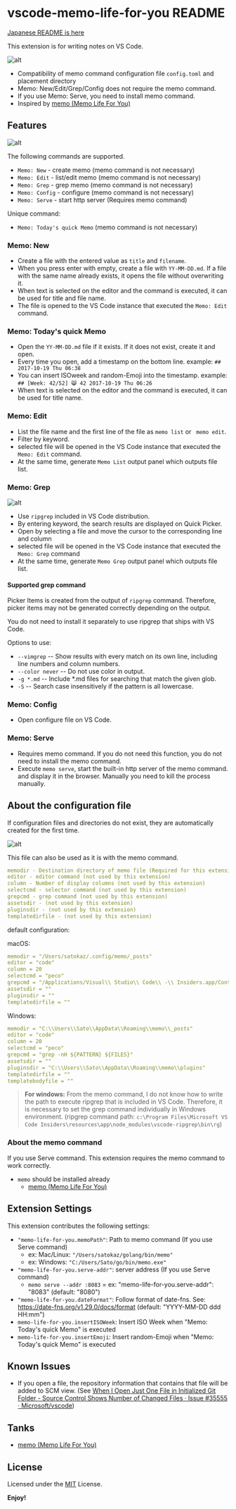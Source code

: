 # vscode-memo-life-for-you README

[Japanese README is here](https://github.com/satokaz/vscode-memo-life-for-you/blob/master/README_ja.md)

This extension is for writing notes on VS Code.

![alt](https://raw.githubusercontent.com/satokaz/vscode-memo-life-for-you/assets/images/vscode-memo_new_demo.gif)

* Compatibility of memo command configuration file `config.toml` and placement directory
* Memo: New/Edit/Grep/Config does not require the memo command.
* If you use Memo: Serve, you need to install memo command.
* Inspired by [memo (Memo Life For You)](https://github.com/mattn/memo)

## Features

![alt](https://raw.githubusercontent.com/satokaz/vscode-memo-life-for-you/assets/images/vscode-memo_commands.png)

The following commands are supported.

* `Memo: New` - create memo (memo command is not necessary)
* `Memo: Edit` - list/edit memo (memo command is not necessary)
* `Memo: Grep` - grep memo (memo command is not necessary)
* `Memo: Config` - configure (memo command is not necessary)
* `Memo: Serve` - start http server (Requires memo command)

Unique command:

* `Memo: Today's quick Memo` (memo command is not necessary)

### Memo: New

* Create a file with the entered value as `title` and `filename`.
* When you press enter with empty, create a file with `YY-MM-DD.md`. If a file with the same name already exists, it opens the file without overwriting it. 
* When text is selected on the editor and the command is executed, it can be used for title and file name.
* The file is opened to the VS Code instance that executed the `Memo: Edit` command.

### Memo: Today's quick Memo

* Open the `YY-MM-DD.md` file if it exists. If it does not exist, create it and open.
* Every time you open, add a timestamp on the bottom line. example: `## 2017-10-19 Thu 06:38`
* You can insert ISOweek and random-Emoji into the timestamp. example: `## [Week: 42/52] 😸 42 2017-10-19 Thu 06:26`
* When text is selected on the editor and the command is executed, it can be used for title name.

### Memo: Edit

* List the file name and the first line of the file as `memo list` or ` memo edit`.
* Filter by keyword.
* selected file will be opened in the VS Code instance that executed the `Memo: Edit` command.
* At the same time, generate `Memo List` output panel which outputs file list.

### Memo: Grep

![alt](https://raw.githubusercontent.com/satokaz/vscode-memo-life-for-you/assets/images/vscode-memo_grep_demo.gif)

* Use `ripgrep` included in VS Code distribution.
* By entering keyword, the search results are displayed on Quick Picker.
* Open by selecting a file and move the cursor to the corresponding line and column
* selected file will be opened in the VS Code instance that executed the `Memo: Grep` command
* At the same time, generate `Memo Grep` output panel which outputs file list.

####  Supported grep command

Picker Items is created from the output of `ripgrep` command. Therefore, picker items may not be generated correctly depending on the output. 

You do not need to install it separately to use ripgrep that ships with VS Code.

Options to use:

* `--vimgrep` -- Show results with every match on its own line, including line numbers and column numbers.
* `--color never` -- Do not use color in output.
* `-g *.md` -- Include *.md files for searching that match the given glob. 
* `-S` -- Search case insensitively if the pattern is all lowercase.

### Memo: Config

* Open configure file on VS Code.

### Memo: Serve

* Requires memo command. If you do not need this function, you do not need to install the memo command.
* Execute `memo serve`, start the built-in http server of the memo command. and display it in the browser. Manually you need to kill the process manually.

## About the configuration file

If configuration files and directories do not exist, they are automatically created for the first time.

![alt](https://raw.githubusercontent.com/satokaz/vscode-memo-life-for-you/assets/images/vscode-memo_Initialize.png)


This file can also be used as it is with the memo command.

```yaml
memodir - Destination directory of memo file (Required for this extension)
editor - editor command (not used by this extension)
column - Number of display columns (not used by this extension)
selectcmd - selector command (not used by this extension)
grepcmd - grep command (not used by this extension)
assetsdir - (not used by this extension)
pluginsdir - (not used by this extension)
templatedirfile - (not used by this extension)
```

default configuration:

macOS:

```yaml
memodir = "/Users/satokaz/.config/memo/_posts"
editor = "code"
column = 20
selectcmd = "peco"
grepcmd = "/Applications/Visual\\ Studio\\ Code\\ -\\ Insiders.app/Contents/Resources/app/node_modules/vscode-ripgrep/bin/rg -n --no-heading -S ${PATTERN} ${FILES}"
assetsdir = ""
pluginsdir = ""
templatedirfile = ""
```

Windows: 

```yaml
memodir = "C:\\Users\\Sato\\AppData\\Roaming\\memo\\_posts"
editor = "code"
column = 20
selectcmd = "peco"
grepcmd = "grep -nH ${PATTERN} ${FILES}"
assetsdir = ""
pluginsdir = "C:\\Users\\Sato\\AppData\\Roaming\\memo\\plugins"
templatedirfile = ""
templatebodyfile = ""
```

> **For windows:** From the memo command, I do not know how to write the path to execute ripgrep that is included in VS Code. Therefore, it is necessary to set the grep command individually in Windows environment.
(ripgrep command path: `c:\Program Files\Microsoft VS Code Insiders\resources\app\node_modules\vscode-ripgrep\bin\rg`)

### About the memo command

If you use Serve command. This extension requires the memo command to work correctly.

* `memo` should be installed already
   * [memo (Memo Life For You)](https://github.com/mattn/memo)

## Extension Settings

This extension contributes the following settings:

* `"memo-life-for-you.memoPath"`: Path to memo command (If you use Serve command)
   * ex: Mac/Linux: `"/Users/satokaz/golang/bin/memo"`
   * ex: Windows: `"C:/Users/Sato/go/bin/memo.exe"`
* `"memo-life-for-you.serve-addr"`: server address (If you use Serve command)
   * `memo serve --addr :8083` = ex: "memo-life-for-you.serve-addr": "8083" (default: "8080")
* `"memo-life-for-you.dateFormat"`: Follow format of date-fns. See: https://date-fns.org/v1.29.0/docs/format (default: "YYYY-MM-DD ddd HH:mm")
* `memo-life-for-you.insertISOWeek`: Insert ISO Week when "Memo: Today's quick Memo" is executed
* `memo-life-for-you.insertEmoji`: Insert random-Emoji when "Memo: Today's quick Memo" is executed

## Known Issues

* If you open a file, the repository information that contains that file will be added to SCM view. (See [When I Open Just One File in Initialized Git Folder - Source Control Shows Number of Changed Files · Issue #35555 · Microsoft/vscode](https://github.com/Microsoft/vscode/issues/35555))

## Tanks

* [memo (Memo Life For You)](https://github.com/mattn/memo)

## License

Licensed under the [MIT](LICENSE.txt) License.

**Enjoy!**